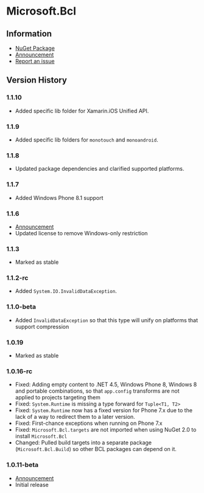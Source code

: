# Microsoft.Bcl

## Information

* [NuGet Package](https://nuget.org/packages/Microsoft.Bcl)
* [Announcement](http://blogs.msdn.com/b/bclteam/archive/2012/10/22/using-async-await-without-net-framework-4-5.aspx)
* [Report an issue](https://www.nuget.org/packages/Microsoft.Bcl/ContactOwners)

## Version History

### 1.1.10

* Added specific lib folder for Xamarin.iOS Unified API.

### 1.1.9

* Added specific lib folders for `monotouch` and `monoandroid`.

### 1.1.8

* Updated package dependencies and clarified supported platforms.

### 1.1.7

* Added Windows Phone 8.1 support

### 1.1.6

* [Announcement](http://blogs.msdn.com/b/dotnet/archive/2013/11/13/pcl-and-net-nuget-libraries-are-now-enabled-for-xamarin.aspx)
* Updated license to remove Windows-only restriction

### 1.1.3

* Marked as stable

### 1.1.2-rc

* Added `System.IO.InvalidDataException`.

### 1.1.0-beta

* Added `InvalidDataException` so that this type will unify on platforms that support compression

### 1.0.19

* Marked as stable

### 1.0.16-rc

* Fixed: Adding empty content to .NET 4.5, Windows Phone 8, Windows 8 and
  portable combinations, so that `app.config` transforms are not applied to
  projects targeting them
* Fixed: `System.Runtime` is missing a type forward for `Tuple<T1, T2>`
* Fixed: `System.Runtime` now has a fixed version for Phone 7.x due to the lack
  of a way to redirect them to a later version.
* Fixed: First-chance exceptions when running on Phone 7.x
* Fixed: `Microsoft.Bcl.targets` are not imported when using NuGet 2.0 to
  install `Microsoft.Bcl`
* Changed: Pulled build targets into a separate package (`Microsoft.Bcl.Build`)
  so other BCL packages can depend on it.

### 1.0.11-beta

* [Announcement](http://blogs.msdn.com/b/bclteam/archive/2012/10/22/using-async-await-without-net-framework-4-5.aspx)
* Initial release
